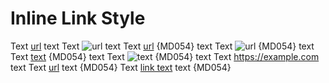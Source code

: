 # Inline Link Style

Text [url](https://example.com) text
Text ![url](https://example.com) text
Text [url] {MD054} text
Text ![url] {MD054} text
Text [text][url] {MD054} text
Text ![text][url] {MD054} text
Text <https://example.com> text
Text [url][] text {MD054}
Text [link text][url] text {MD054}

[url]: https://example.com

<!-- markdownlint-configure-file {
  "MD034": false,
  "MD053": false,
  "MD054": {
    "style": "inline_or_autolink"
  }
} -->
